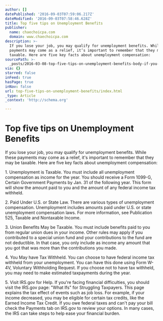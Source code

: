 ```yaml
---
author: []
datePublished: '2016-09-03T07:59:06.217Z'
dateModified: '2016-09-03T07:58:46.628Z'
title: Top five tips on Unemployment Benefits
publisher:
  name: chaechoicpa.com
  domain: www.chaechoicpa.com
description: >-
  If you lose your job, you may qualify for unemployment benefits. While these
  payments may come as a relief, it’s important to remember that they may be
  taxable. Here are five key facts about unemployment compensation: 
sourcePath: >-
  _posts/2016-03-08-top-five-tips-on-unemployment-benefits-body-if-you-lose-you.md
via: {}
starred: false
inFeed: true
hasPage: true
inNav: false
url: top-five-tips-on-unemployment-benefits/index.html
_type: Article
_context: 'http://schema.org'

---
```

# Top five tips on Unemployment Benefits

If you lose your job, you may qualify for unemployment benefits. While these payments may come as a relief, it's important to remember that they may be taxable. Here are five key facts about unemployment compensation: 

1\. Unemployment is Taxable. You must include all unemployment compensation as income for the year. You should receive a Form 1099-G, Certain Government Payments by Jan. 31 of the following year. This form will show the amount paid to you and the amount of any federal income tax withheld. 

2\. Paid Under U.S. or State Law. There are various types of unemployment compensation. Unemployment includes amounts paid under U.S. or state unemployment compensation laws. For more information, see Publication 525, Taxable and Nontaxable Income. 

3\. Union Benefits May be Taxable. You must include benefits paid to you from regular union dues in your income. Other rules may apply if you contributed to a special union fund and your contributions to the fund are not deductible. In that case, you only include as income any amount that you got that was more than the contributions you made. 

4\. You May have Tax Withheld. You can choose to have federal income tax withheld from your unemployment. You can have this done using Form W-4V, Voluntary Withholding Request. If you choose not to have tax withheld, you may need to make estimated taxpayments during the year. 

5\. Visit IRS.gov for Help. If you're facing financial difficulties, you should visit the IRS.gov page: "What Ifs" for Struggling Taxpayers. This page explains the tax effect of events such as job loss. For example, if your income decreased, you may be eligible for certain tax credits, like the Earned Income Tax Credit. If you owe federal taxes and can't pay your bill check the Payments tab on IRS.gov to review your options. In many cases, the IRS can take steps to help ease your financial burden.